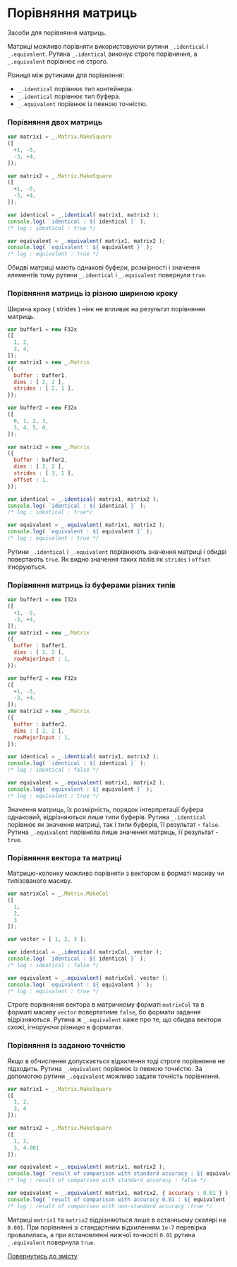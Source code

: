 # Порівняння матриць

Засоби для порівняння матриць.

Матриці можливо порівняти використовуючи рутини `_.identical` i `_.equivalent`. Рутина `_.identical` виконує строге порівняння, а `_.equivalent` порівнює не строго.

Різниця між рутинами для порівняння:
- `_.identical` порівнює тип контейнера.
- `_.identical` порівнює тип буфера.
- `_.equivalent` порівнює із певною точністю.

### Порівняння двох матриць

```js
var matrix1 = _.Matrix.MakeSquare
([
  +1, -5,
  -3, +4,
]);

var matrix2 = _.Matrix.MakeSquare
([
  +1, -5,
  -3, +4,
]);

var identical = _.identical( matrix1, matrix2 );
console.log( `identical : ${ identical }` );
/* log : identical : true */

var equivalent = _.equivalent( matrix1, matrix2 );
console.log( `equivalent : ${ equivalent }` );
/* log : equivalent : true */
```

Обидві матриці мають однакові буфери, розмірності і значення елементів тому рутини `_.identical` i `_.equivalent` повернули `true`.

### Порівняння матриць із різною шириною кроку

Ширина кроку ( strides ) ніяк не впливає на результат порівняння матриць.

```js
var buffer1 = new F32x
([
  1, 2,
  3, 4,
]);
var matrix1 = new _.Matrix
({
  buffer : buffer1,
  dims : [ 2, 2 ],
  strides : [ 2, 1 ],
});

var buffer2 = new F32x
([
  0, 1, 2, 3,
  3, 4, 5, 0,
]);

var matrix2 = new _.Matrix
({
  buffer : buffer2,
  dims : [ 2, 2 ],
  strides : [ 3, 1 ],
  offset : 1,
});

var identical = _.identical( matrix1, matrix2 );
console.log( `identical : ${ identical }` );
/* log : identical : true*/

var equivalent = _.equivalent( matrix1, matrix2 );
console.log( `equivalent : ${ equivalent }` );
/* log : equivalent : true */
```

Рутини `_.identical` i `_.equivalent` порівнюють значення матриці і обидві повертають `true`. Як видно значення таких полів як `strides` i `offset` ігноруються.

### Порівняння матриць із буферами різних типів

```js
var buffer1 = new I32x
([
  +1, -5,
  -3, +4,
]);
var matrix1 = new _.Matrix
({
  buffer : buffer1,
  dims : [ 2, 2 ],
  rowMajorInput : 1,
});

var buffer2 = new F32x
([
  +1, -5,
  -3, +4,
]);
var matrix2 = new _.Matrix
({
  buffer : buffer2,
  dims : [ 2, 2 ],
  rowMajorInput : 1,
});

var identical = _.identical( matrix1, matrix2 );
console.log( `identical : ${ identical }` );
/* log : identical : false */

var equivalent = _.equivalent( matrix1, matrix2 );
console.log( `equivalent : ${ equivalent }` );
/* log : equivalent : true */
```

Значення матриць, їх розмірність, порядок інтерпретації буфера однаковий, відрізняються лише типи буферів. Рутина `_.identical` порівнює як значення матриці, так і типи буферів, її результат - `false`. Рутина `_.equivalent` порівняла лише значення матриць, її результат - `true`.

### Порівняння вектора та матриці

Матрицю-колонку можливо порівняти з вектором в форматі масиву чи типізованого масиву.

```js
var matrixCol = _.Matrix.MakeCol
([
  1,
  2,
  3
]);

var vector = [ 1, 2, 3 ];

var identical = _.identical( matrixCol, vector );
console.log( `identical : ${ identical }` );
/* log : identical : false */

var equivalent = _.equivalent( matrixCol, vector );
console.log( `equivalent : ${ equivalent }` );
/* log : equivalent : true */
```

Строге порівняння вектора в матричному форматі `matrixCol` та в форматі масиву `vector` повертатиме `false`, бо формати задання відрізняються. Рутина ж `_.equivalent` каже про те, що обидва вектори схожі, ігноруючи різницю в форматах.

### Порівняння із заданою точністю

Якщо в обчислення допускається відхилення тоді строге порівняння не підходить. Рутина `_.equivalent` порівнює із певною точністю. За допомогою рутини `_.equivalent` можливо задати точність порівняння.

```js
var matrix1 = _.Matrix.MakeSquare
([
  1, 2,
  3, 4
]);

var matrix2 = _.Matrix.MakeSquare
([
  1, 2,
  3, 4.001
]);

var equivalent = _.equivalent( matrix1, matrix2 );
console.log( `result of comparison with standard accuracy : ${ equivalent }` );
/* log : result of comparison with standard accuracy : false */

var equivalent = _.equivalent( matrix1, matrix2, { accuracy : 0.01 } );
console.log( `result of comparison with accuracy 0.01 : ${ equivalent }` );
/* log : result of comparison with non-standard accuracy :true */
```

Матриці `matrix1` та `matrix2` відрізняються лише в останньому скалярі на `0.001`. При порівнянні зі стандартним відхиленням `1e-7` перевірка провалилась, а при встановленні нижчої точності `0.01` рутина `_.equivalent` повернула `true`.

[Повернутись до змісту](../README.md#Туторіали)
